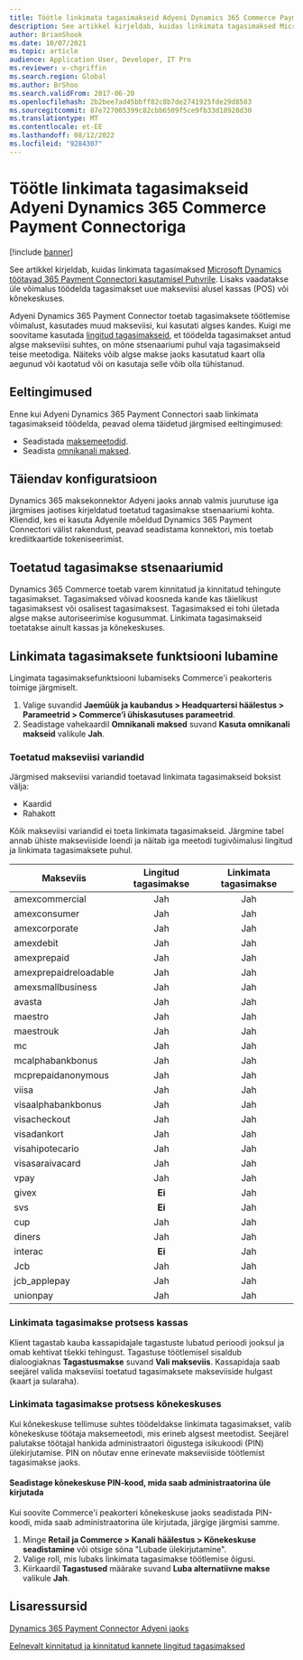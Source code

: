 ```yaml
---
title: Töötle linkimata tagasimakseid Adyeni Dynamics 365 Commerce Payment Connectoriga
description: See artikkel kirjeldab, kuidas linkimata tagasimaksed Microsoft Dynamics töötavad 365 Payment Connectori kasutamisel Puhvrile.
author: BrianShook
ms.date: 10/07/2021
ms.topic: article
audience: Application User, Developer, IT Pro
ms.reviewer: v-chgriffin
ms.search.region: Global
ms.author: BrShoo
ms.search.validFrom: 2017-06-20
ms.openlocfilehash: 2b2bee7ad45bbff82c8b7de2741925fde29d8583
ms.sourcegitcommit: 87e727005399c82cbb6509f5ce9fb33d18928d30
ms.translationtype: MT
ms.contentlocale: et-EE
ms.lasthandoff: 08/12/2022
ms.locfileid: "9284307"
---
```

# <a name="process-unlinked-refunds-with-the-dynamics-365-commerce-payment-connector-for-adyen"></a>Töötle linkimata tagasimakseid Adyeni Dynamics 365 Commerce Payment Connectoriga

[!include [banner](../includes/banner.md)]

See artikkel kirjeldab, kuidas linkimata tagasimaksed [Microsoft Dynamics töötavad 365 Payment Connectori kasutamisel Puhvrile](adyen-connector.md). Lisaks vaadatakse üle võimalus töödelda tagasimakset uue makseviisi alusel kassas (POS) või kõnekeskuses.

Adyeni Dynamics 365 Payment Connector toetab tagasimaksete töötlemise võimalust, kasutades muud makseviisi, kui kasutati algses kandes. Kuigi me soovitame kasutada [lingitud tagasimakseid](linked-refunds.md), et töödelda tagasimakset antud algse makseviisi suhtes, on mõne stsenaariumi puhul vaja tagasimakseid teise meetodiga. Näiteks võib algse makse jaoks kasutatud kaart olla aegunud või kaotatud või on kasutaja selle võib olla tühistanud.

## <a name="prerequisites"></a>Eeltingimused

Enne kui Adyeni Dynamics 365 Payment Connectori saab linkimata tagasimakseid töödelda, peavad olema täidetud järgmised eeltingimused:

- Seadistada [maksemeetodid](../payment-methods.md).
- Seadista [omnikanali maksed](../omni-channel-payments.md).

## <a name="additional-configuration"></a>Täiendav konfiguratsioon

Dynamics 365 maksekonnektor Adyeni jaoks annab valmis juurutuse iga järgmises jaotises kirjeldatud toetatud tagasimakse stsenaariumi kohta. Kliendid, kes ei kasuta Adyenile mõeldud Dynamics 365 Payment Connectori välist rakendust, peavad seadistama konnektori, mis toetab krediitkaartide tokeniseerimist.

## <a name="supported-refund-scenarios"></a>Toetatud tagasimakse stsenaariumid

Dynamics 365 Commerce toetab varem kinnitatud ja kinnitatud tehingute tagasimakset. Tagasimaksed võivad koosneda kande kas täielikust tagasimaksest või osalisest tagasimaksest. Tagasimaksed ei tohi ületada algse makse autoriseerimise kogusummat. Linkimata tagasimakseid toetatakse ainult kassas ja kõnekeskuses.

## <a name="enable-unlinked-refunds-functionality"></a>Linkimata tagasimaksete funktsiooni lubamine

Lingimata tagasimaksefunktsiooni lubamiseks Commerce'i peakorteris toimige järgmiselt.

1. Valige suvandid **Jaemüük ja kaubandus \> Headquartersi häälestus \> Parameetrid \> Commerce’i ühiskasutuses parameetrid**.
1. Seadistage vahekaardil **Omnikanali maksed** suvand **Kasuta omnikanali makseid** valikule **Jah**.

### <a name="supported-payment-method-variants"></a>Toetatud makseviisi variandid

Järgmised makseviisi variandid toetavad linkimata tagasimakseid boksist välja:

- Kaardid
- Rahakott

Kõik makseviisi variandid ei toeta linkimata tagasimakseid. Järgmine tabel annab ühiste makseviiside loendi ja näitab iga meetodi tugivõimalusi lingitud ja linkimata tagasimaksete puhul.

| Makseviis        | Lingitud tagasimakse | Linkimata tagasimakse |
|-----------------------|:-------------:|:---------------:|
| amexcommercial        | Jah           | Jah             |
| amexconsumer          | Jah           | Jah             |
| amexcorporate         | Jah           | Jah             |
| amexdebit             | Jah           | Jah             |
| amexprepaid           | Jah           | Jah             |
| amexprepaidreloadable | Jah           | Jah             |
| amexsmallbusiness     | Jah           | Jah             |
| avasta              | Jah           | Jah             |
| maestro               | Jah           | Jah             |
| maestrouk             | Jah           | Jah             |
| mc                    | Jah           | Jah             |
| mcalphabankbonus      | Jah           | Jah             |
| mcprepaidanonymous    | Jah           | Jah             |
| viisa                  | Jah           | Jah             |
| visaalphabankbonus    | Jah           | Jah             |
| visacheckout          | Jah           | Jah             |
| visadankort           | Jah           | Jah             |
| visahipotecario       | Jah           | Jah             |
| visasaraivacard       | Jah           | Jah             |
| vpay                  | Jah           | Jah             |
| givex                 | **Ei**        | Jah             |
| svs                   | **Ei**        | Jah             |
| cup                   | Jah           | Jah             |
| diners                | Jah           | Jah             |
| interac               | **Ei**        | Jah             |
| Jcb                   | Jah           | Jah             |
| jcb_applepay          | Jah           | Jah             |
| unionpay              | Jah           | Jah             |

### <a name="process-an-unlinked-refund-in-pos"></a>Linkimata tagasimakse protsess kassas

Klient tagastab kauba kassapidajale tagastuste lubatud perioodi jooksul ja omab kehtivat tšekki tehingust. Tagastuse töötlemisel sisaldub dialoogiaknas **Tagastusmakse** suvand **Vali makseviis**. Kassapidaja saab seejärel valida makseviisi toetatud tagasimaksete makseviiside hulgast (kaart ja sularaha).

### <a name="process-an-unlinked-refund-in-call-center"></a>Linkimata tagasimakse protsess kõnekeskuses

Kui kõnekeskuse tellimuse suhtes töödeldakse linkimata tagasimakset, valib kõnekeskuse töötaja maksemeetodi, mis erineb algsest meetodist. Seejärel palutakse töötajal hankida administraatori õigustega isikukoodi (PIN) ülekirjutamise. PIN on nõutav enne erinevate makseviiside töötlemist tagasimakse jaoks.

#### <a name="set-up-an-administrator-override-pin-for-call-center"></a>Seadistage kõnekeskuse PIN-kood, mida saab administraatorina üle kirjutada

Kui soovite Commerce'i peakorteri kõnekeskuse jaoks seadistada PIN-koodi, mida saab administraatorina üle kirjutada, järgige järgmisi samme.

1. Minge **Retail ja Commerce \> Kanali häälestus \> Kõnekeskuse seadistamine** või otsige sõna "Lubade ülekirjutamine".
1. Valige roll, mis lubaks linkimata tagasimakse töötlemise õigusi.
1. Kiirkaardil **Tagastused** määrake suvand **Luba alternatiivne makse** valikule **Jah**.

## <a name="additional-resources"></a>Lisaressursid

[Dynamics 365 Payment Connector Adyeni jaoks](adyen-connector.md)

[Eelnevalt kinnitatud ja kinnitatud kannete lingitud tagasimaksed](linked-refunds.md)
